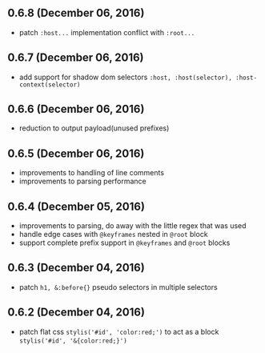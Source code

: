 ## 0.6.8 (December 06, 2016)

- patch `:host...` implementation conflict with `:root...`

## 0.6.7 (December 06, 2016)

- add support for shadow dom selectors `:host, :host(selector), :host-context(selector)`

## 0.6.6 (December 06, 2016)

- reduction to output payload(unused prefixes)

## 0.6.5 (December 06, 2016)

- improvements to handling of line comments
- improvements to parsing performance

## 0.6.4 (December 05, 2016)

- improvements to parsing, do away with the little regex that was used
- handle edge cases with `@keyframes` nested in `@root` block
- support complete prefix support in `@keyframes` and `@root` blocks

## 0.6.3 (December 04, 2016)

- patch `h1, &:before{}` pseudo selectors in multiple selectors

## 0.6.2 (December 04, 2016)

- patch flat css `stylis('#id', 'color:red;')` to act as a block `stylis('#id', '&{color:red;}')`